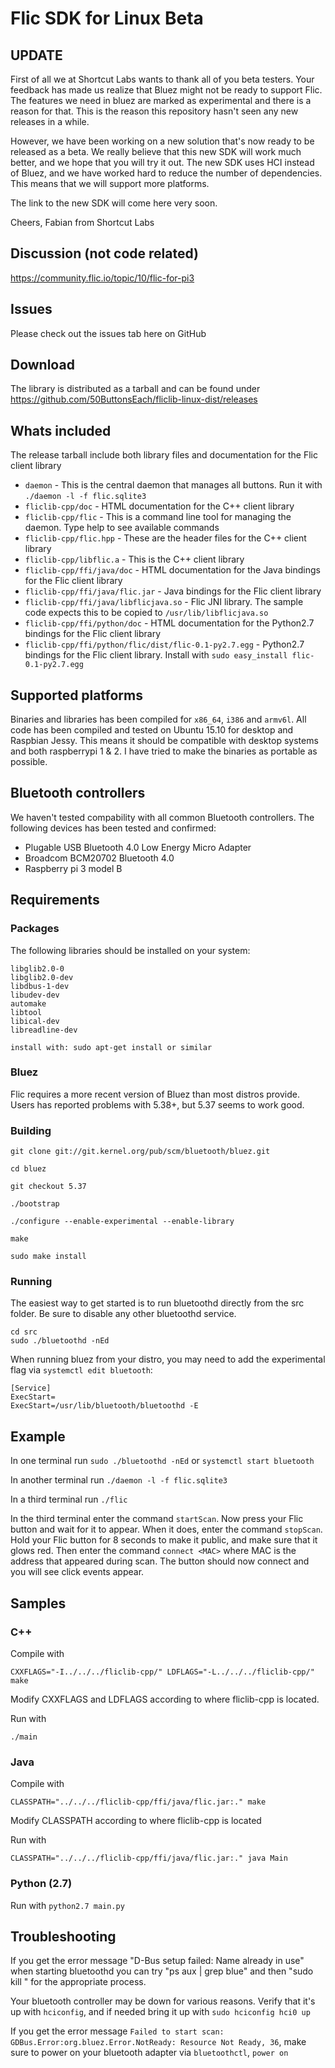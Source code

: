 # Flic SDK for Linux Beta

## UPDATE

First of all we at Shortcut Labs wants to thank all of you beta testers. Your feedback has made us realize that Bluez might not be ready to support Flic. The features we need in bluez are marked as experimental and there is a reason for that. This is the reason this repository hasn't seen any new releases in a while.

However, we have been working on a new solution that's now ready to be released as a beta. We really believe that this new SDK will work much better, and we hope that you will try it out. The new SDK uses HCI instead of Bluez, and we have worked hard to reduce the number of dependencies. This means that we will support more platforms.

The link to the new SDK will come here very soon.

Cheers, Fabian from Shortcut Labs

## Discussion (not code related)
https://community.flic.io/topic/10/flic-for-pi3

## Issues
Please check out the issues tab here on GitHub

## Download

The library is distributed as a tarball and can be found under https://github.com/50ButtonsEach/fliclib-linux-dist/releases

## Whats included
The release tarball include both library files and documentation for the Flic client library
* `daemon` - This is the central daemon that manages all buttons. Run it with `./daemon -l -f flic.sqlite3`
* `fliclib-cpp/doc` - HTML documentation for the C++ client library
* `fliclib-cpp/flic` - This is a command line tool for managing the daemon. Type help to see available commands
* `fliclib-cpp/flic.hpp` - These are the header files for the C++ client library
* `fliclib-cpp/libflic.a` - This is the C++ client library
* `fliclib-cpp/ffi/java/doc` - HTML documentation for the Java bindings for the Flic client library
* `fliclib-cpp/ffi/java/flic.jar` - Java bindings for the Flic client library
* `fliclib-cpp/ffi/java/libflicjava.so` - Flic JNI library. The sample code expects this to be copied to `/usr/lib/libflicjava.so`
* `fliclib-cpp/ffi/python/doc` - HTML documentation for the Python2.7 bindings for the Flic client library
* `fliclib-cpp/ffi/python/flic/dist/flic-0.1-py2.7.egg` - Python2.7 bindings for the Flic client library. Install with `sudo easy_install flic-0.1-py2.7.egg`

## Supported platforms
Binaries and libraries has been compiled for `x86_64`, `i386` and `armv6l`. All code has been compiled and tested on Ubuntu 15.10 for desktop and Raspbian Jessy. This means it should be compatible with desktop systems and both raspberrypi 1 & 2. I have tried to make the binaries as portable as possible.
## Bluetooth controllers
We haven't tested compability with all common Bluetooth controllers. The following devices has been tested and confirmed:
* Plugable USB Bluetooth 4.0 Low Energy Micro Adapter
* Broadcom BCM20702 Bluetooth 4.0
* Raspberry pi 3 model B

## Requirements
### Packages
The following libraries should be installed on your system:
```
libglib2.0-0
libglib2.0-dev
libdbus-1-dev
libudev-dev
automake
libtool
libical-dev
libreadline-dev

install with: sudo apt-get install or similar
```
### Bluez
Flic requires a more recent version of Bluez than most distros provide. Users has reported problems with 5.38+, but 5.37 seems to work good.
### Building
```
git clone git://git.kernel.org/pub/scm/bluetooth/bluez.git

cd bluez

git checkout 5.37

./bootstrap

./configure --enable-experimental --enable-library

make

sudo make install
```

### Running
The easiest way to get started is to run bluetoothd directly from the src folder. Be sure to disable any other bluetoothd service.

```
cd src
sudo ./bluetoothd -nEd
```
When running bluez from your distro, you may need to add the experimental flag via `systemctl edit bluetooth`:
```
[Service]
ExecStart=
ExecStart=/usr/lib/bluetooth/bluetoothd -E
```
## Example
In one terminal run `sudo ./bluetoothd -nEd` or `systemctl start bluetooth`

In another terminal run `./daemon -l -f flic.sqlite3`

In a third terminal run `./flic`

In the third terminal enter the command `startScan`. Now press your Flic button and wait for it to appear. When it does, enter the command `stopScan`. Hold your Flic button for 8 seconds to make it public, and make sure that it glows red. Then enter the command `connect <MAC>` where MAC is the address that appeared during scan. The button should now connect and you will see click events appear.

## Samples
### C++
Compile with
```
CXXFLAGS="-I../../../fliclib-cpp/" LDFLAGS="-L../../../fliclib-cpp/"  make
```
Modify CXXFLAGS and LDFLAGS according to where fliclib-cpp is located.

Run with
```
./main
```

### Java
Compile with
```
CLASSPATH="../../../fliclib-cpp/ffi/java/flic.jar:." make
```
Modify CLASSPATH according to where fliclib-cpp is located

Run with
```
CLASSPATH="../../../fliclib-cpp/ffi/java/flic.jar:." java Main
```
### Python (2.7)
Run with ```python2.7 main.py```

## Troubleshooting
If you get the error message "D-Bus setup failed: Name already in use" when starting bluetoothd you can try "ps aux | grep blue" and then "sudo kill " for the appropriate process.

Your bluetooth controller may be down for various reasons. Verify that it's up with ```hciconfig```, and if needed bring it up with ```sudo hciconfig hci0 up```

If you get the error message `Failed to start scan: GDBus.Error:org.bluez.Error.NotReady: Resource Not Ready, 36`, make sure to power on your bluetooth adapter via `bluetoothctl`, `power on`
